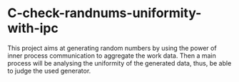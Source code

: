 # C-check-randnums-uniformity-with-ipc
This project aims at generating random numbers by using the power of inner process communication to aggregate the work data. Then a main process will be analysing the uniformity of the generated data, thus, be able to judge the used generator.
